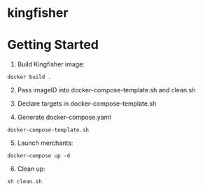 # kingfisher

# Getting Started  
1. Build Kingfisher image:  
```
docker build .
```
  
2. Pass imageID into docker-compose-template.sh and clean.sh  
3. Declare targets in docker-compose-template.sh   

4. Generate docker-compose.yaml  
```
docker-compose-template.sh
```
  
5. Launch merchants:  
```
docker-compose up -d
```
  
6. Clean up:  
```
sh clean.sh
```
